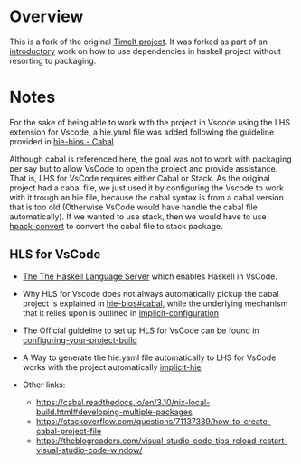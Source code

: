 # Overview

This is a fork of the original [TimeIt project](https://github.com/merijn/timeit). It was forked as part of an [introductory](https://github.com/Maatary/haskell-no-project) work on how to use dependencies in haskell project without resorting to packaging.

# Notes

For the sake of being able to work with the project in Vscode using the LHS extension for Vscode, a hie.yaml file was added following the guideline provided in [hie-bios - Cabal](https://github.com/haskell/hie-bios/blob/master/README.md#cabal). 

Although cabal is referenced here, the goal was not to work with packaging per say but to allow VsCode to open the project and provide assistance. That is, LHS for VsCode requires either Cabal or Stack. As the original project had a cabal file, we just used it by configuring the Vscode to work with it trough an hie file, because the cabal syntax is from a cabal version that is too old (Otherwise VsCode would have handle the cabal file automatically). If we wanted to use stack, then we would have to use [hpack-convert](https://github.com/yamadapc/hpack-convert) to convert the cabal file to stack package.


## HLS for VsCode

- [The The Haskell Language Server](https://haskell-language-server.readthedocs.io/en/latest/) which enables Haskell in VsCode.

- Why HLS for Vscode does not always automatically pickup the cabal project is explained in [hie-bios#cabal](https://github.com/haskell/hie-bios#cabal), while the underlying mechanism that it relies upon is outlined in [implicit-configuration](https://github.com/haskell/hie-bios#implicit-configuration)
  
- The Official guideline to set up HLS for VsCode can be found in [configuring-your-project-build](https://haskell-language-server.readthedocs.io/en/latest/configuration.html#configuring-your-project-build)
  
- A Way to generate the hie.yaml file automatically to LHS for VsCode works with the project automatically [implicit-hie]([https://](https://github.com/Avi-D-coder/implicit-hie))

- Other links:

  - https://cabal.readthedocs.io/en/3.10/nix-local-build.html#developing-multiple-packages
  - https://stackoverflow.com/questions/71137389/how-to-create-cabal-project-file
  - https://theblogreaders.com/visual-studio-code-tips-reload-restart-visual-studio-code-window/
